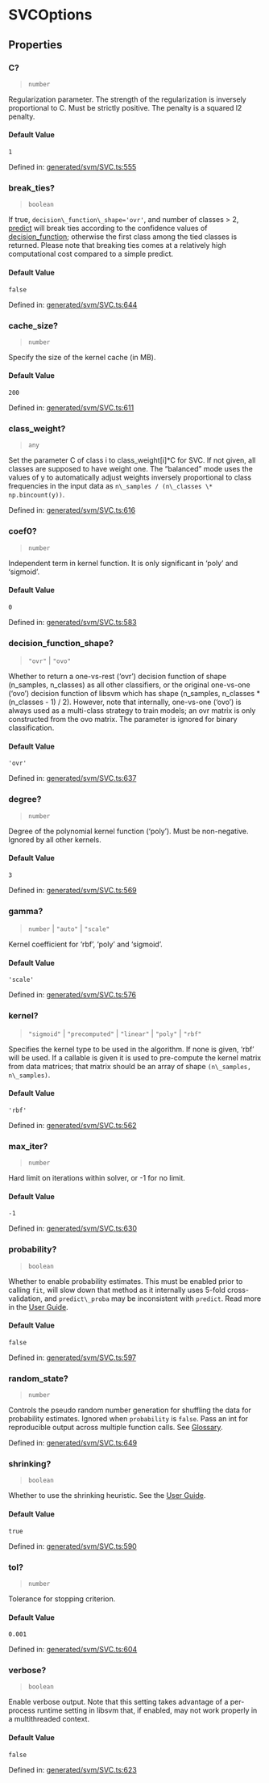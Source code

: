 # SVCOptions

## Properties

### C?

> `number`

Regularization parameter. The strength of the regularization is inversely proportional to C. Must be strictly positive. The penalty is a squared l2 penalty.

#### Default Value

`1`

Defined in:  [generated/svm/SVC.ts:555](https://github.com/transitive-bullshit/scikit-learn-ts/blob/122b3c0/packages/sklearn/src/generated/svm/SVC.ts#L555)

### break\_ties?

> `boolean`

If true, `decision\_function\_shape='ovr'`, and number of classes > 2, [predict](../../glossary.html#term-predict) will break ties according to the confidence values of [decision\_function](../../glossary.html#term-decision_function); otherwise the first class among the tied classes is returned. Please note that breaking ties comes at a relatively high computational cost compared to a simple predict.

#### Default Value

`false`

Defined in:  [generated/svm/SVC.ts:644](https://github.com/transitive-bullshit/scikit-learn-ts/blob/122b3c0/packages/sklearn/src/generated/svm/SVC.ts#L644)

### cache\_size?

> `number`

Specify the size of the kernel cache (in MB).

#### Default Value

`200`

Defined in:  [generated/svm/SVC.ts:611](https://github.com/transitive-bullshit/scikit-learn-ts/blob/122b3c0/packages/sklearn/src/generated/svm/SVC.ts#L611)

### class\_weight?

> `any`

Set the parameter C of class i to class\_weight\[i\]\*C for SVC. If not given, all classes are supposed to have weight one. The “balanced” mode uses the values of y to automatically adjust weights inversely proportional to class frequencies in the input data as `n\_samples / (n\_classes \* np.bincount(y))`.

Defined in:  [generated/svm/SVC.ts:616](https://github.com/transitive-bullshit/scikit-learn-ts/blob/122b3c0/packages/sklearn/src/generated/svm/SVC.ts#L616)

### coef0?

> `number`

Independent term in kernel function. It is only significant in ‘poly’ and ‘sigmoid’.

#### Default Value

`0`

Defined in:  [generated/svm/SVC.ts:583](https://github.com/transitive-bullshit/scikit-learn-ts/blob/122b3c0/packages/sklearn/src/generated/svm/SVC.ts#L583)

### decision\_function\_shape?

> `"ovr"` \| `"ovo"`

Whether to return a one-vs-rest (‘ovr’) decision function of shape (n\_samples, n\_classes) as all other classifiers, or the original one-vs-one (‘ovo’) decision function of libsvm which has shape (n\_samples, n\_classes \* (n\_classes - 1) / 2). However, note that internally, one-vs-one (‘ovo’) is always used as a multi-class strategy to train models; an ovr matrix is only constructed from the ovo matrix. The parameter is ignored for binary classification.

#### Default Value

`'ovr'`

Defined in:  [generated/svm/SVC.ts:637](https://github.com/transitive-bullshit/scikit-learn-ts/blob/122b3c0/packages/sklearn/src/generated/svm/SVC.ts#L637)

### degree?

> `number`

Degree of the polynomial kernel function (‘poly’). Must be non-negative. Ignored by all other kernels.

#### Default Value

`3`

Defined in:  [generated/svm/SVC.ts:569](https://github.com/transitive-bullshit/scikit-learn-ts/blob/122b3c0/packages/sklearn/src/generated/svm/SVC.ts#L569)

### gamma?

> `number` \| `"auto"` \| `"scale"`

Kernel coefficient for ‘rbf’, ‘poly’ and ‘sigmoid’.

#### Default Value

`'scale'`

Defined in:  [generated/svm/SVC.ts:576](https://github.com/transitive-bullshit/scikit-learn-ts/blob/122b3c0/packages/sklearn/src/generated/svm/SVC.ts#L576)

### kernel?

> `"sigmoid"` \| `"precomputed"` \| `"linear"` \| `"poly"` \| `"rbf"`

Specifies the kernel type to be used in the algorithm. If none is given, ‘rbf’ will be used. If a callable is given it is used to pre-compute the kernel matrix from data matrices; that matrix should be an array of shape `(n\_samples, n\_samples)`.

#### Default Value

`'rbf'`

Defined in:  [generated/svm/SVC.ts:562](https://github.com/transitive-bullshit/scikit-learn-ts/blob/122b3c0/packages/sklearn/src/generated/svm/SVC.ts#L562)

### max\_iter?

> `number`

Hard limit on iterations within solver, or -1 for no limit.

#### Default Value

`-1`

Defined in:  [generated/svm/SVC.ts:630](https://github.com/transitive-bullshit/scikit-learn-ts/blob/122b3c0/packages/sklearn/src/generated/svm/SVC.ts#L630)

### probability?

> `boolean`

Whether to enable probability estimates. This must be enabled prior to calling `fit`, will slow down that method as it internally uses 5-fold cross-validation, and `predict\_proba` may be inconsistent with `predict`. Read more in the [User Guide](../svm.html#scores-probabilities).

#### Default Value

`false`

Defined in:  [generated/svm/SVC.ts:597](https://github.com/transitive-bullshit/scikit-learn-ts/blob/122b3c0/packages/sklearn/src/generated/svm/SVC.ts#L597)

### random\_state?

> `number`

Controls the pseudo random number generation for shuffling the data for probability estimates. Ignored when `probability` is `false`. Pass an int for reproducible output across multiple function calls. See [Glossary](../../glossary.html#term-random_state).

Defined in:  [generated/svm/SVC.ts:649](https://github.com/transitive-bullshit/scikit-learn-ts/blob/122b3c0/packages/sklearn/src/generated/svm/SVC.ts#L649)

### shrinking?

> `boolean`

Whether to use the shrinking heuristic. See the [User Guide](../svm.html#shrinking-svm).

#### Default Value

`true`

Defined in:  [generated/svm/SVC.ts:590](https://github.com/transitive-bullshit/scikit-learn-ts/blob/122b3c0/packages/sklearn/src/generated/svm/SVC.ts#L590)

### tol?

> `number`

Tolerance for stopping criterion.

#### Default Value

`0.001`

Defined in:  [generated/svm/SVC.ts:604](https://github.com/transitive-bullshit/scikit-learn-ts/blob/122b3c0/packages/sklearn/src/generated/svm/SVC.ts#L604)

### verbose?

> `boolean`

Enable verbose output. Note that this setting takes advantage of a per-process runtime setting in libsvm that, if enabled, may not work properly in a multithreaded context.

#### Default Value

`false`

Defined in:  [generated/svm/SVC.ts:623](https://github.com/transitive-bullshit/scikit-learn-ts/blob/122b3c0/packages/sklearn/src/generated/svm/SVC.ts#L623)
